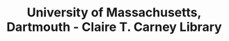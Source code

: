 ---
layout: repo
title: "University of Massachusetts, Dartmouth - Claire T. Carney Library"
id: 18468
permalink: repos/18468/
---